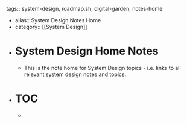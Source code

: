 tags:: system-design, roadmap.sh, digital-garden, notes-home

- alias:: System Design Notes Home
- category:: [[System Design]]
- # System Design Home Notes
	- This is the note home for System Design topics - i.e. links to all relevant system design notes and topics.
- # TOC
	-